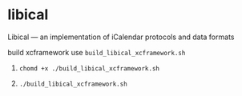# libical
Libical — an implementation of iCalendar protocols and data formats

build xcframework use `build_libical_xcframework.sh`

1. `chomd +x ./build_libical_xcframework.sh`

2. `./build_libical_xcframework.sh`

